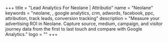 +++
title = "Lead Analytics For Neolane | Attributio"
name = "Neolane"
keywords = "neolane, , google analytics, crm, adwords, facebook, ppc, attribution, track leads, conversion tracking"
description = "Measure your advertising ROI in Neolane. Capture source, medium, campaign, and visitor journey data from the first to last touch and compare with Google Analytics."
logo = ""
+++
